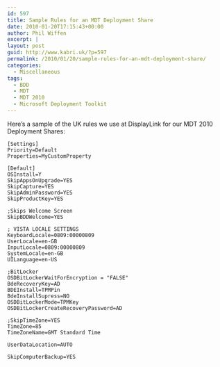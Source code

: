 ```yaml
---
id: 597
title: Sample Rules for an MDT Deployment Share
date: 2010-01-20T17:15:43+00:00
author: Phil Wiffen
excerpt: |
layout: post
guid: http://www.kabri.uk/?p=597
permalink: /2010/01/20/sample-rules-for-an-mdt-deployment-share/
categories:
  - Miscellaneous
tags:
  - BDD
  - MDT
  - MDT 2010
  - Microsoft Deployment Toolkit
---
```

Here&#8217;s a sample of the UK rules we use at DisplayLink for our MDT 2010 Deployment Shares:

    
    [Settings]
    Priority=Default
    Properties=MyCustomProperty
    
    [Default]
    OSInstall=Y
    SkipAppsOnUpgrade=YES
    SkipCapture=YES
    SkipAdminPassword=YES
    SkipProductKey=YES
    
    ;Skips Welcome Screen
    SkipBDDWelcome=YES
    
    ; VISTA LOCALE SETTINGS
    KeyboardLocale=0809:00000809
    UserLocale=en-GB
    InputLocale=0809:00000809
    SystemLocale=en-GB
    UILanguage=en-US
    
    ;BitLocker
    OSDBitLockerWaitForEncryption = "FALSE"
    BdeRecoveryKey=AD
    BDEInstall=TPMPin
    BdeInstallSupress=NO
    OSDBitLockerMode=TPMKey
    OSDBitLockerCreateRecoveryPassword=AD
    
    ;SkipTimeZone=YES
    TimeZone=85
    TimeZoneName=GMT Standard Time
    
    UserDataLocation=AUTO
    
    SkipComputerBackup=YES